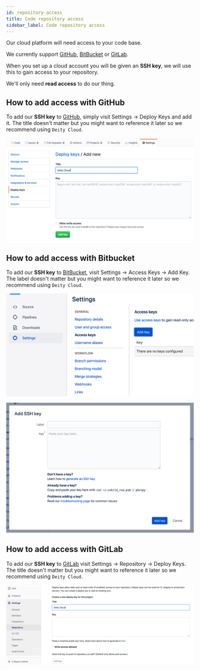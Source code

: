 ```yaml
---
id: repository-access
title: Code repository access
sidebar_label: Code repository access
---
```


Our cloud platform will need access to your code base.

We currently support <a href="https://github.com/" target="_blank" rel="noreferrer noopener">GitHub</a>, <a href="https://bitbucket.org/" target="_blank" rel="noreferrer noopener">BitBucket</a> or <a href="https://about.gitlab.com/" target="_blank" rel="noreferrer noopener">GitLab</a>.

When you set up a cloud account you will be given an **SSH key**, we will use this to gain access to your repository.

We'll only need **read access** to do our thing. 

## How to add access with GitHub

To add our **SSH key** to <a href="https://github.com/" target="_blank" rel="noreferrer noopener">GitHub</a>, simply visit Settings -> Deploy Keys and add it. The title doesn't matter but you might want to reference it later so we recommend using `Deity Cloud`.

![GitHub SSH access](/static/img/docs/cloud/github-ssh-key.png)


## How to add access with Bitbucket

To add our **SSH key** to <a href="https://bitbucket.org/" target="_blank" rel="noreferrer noopener">BitBucket</a>, visit Settings -> Access Keys -> Add Key. The label doesn't matter but you might want to reference it later so we recommend using `Deity Cloud`.

![BitBucket SSH access settings](/static/img/docs/cloud/bitbucket-ssh-key-1.png)

![BitBucket SSH access - add](/static/img/docs/cloud/bitbucket-ssh-key-2.png)

## How to add access with GitLab

To add our **SSH key** to <a href="https://about.gitlab.com/" target="_blank" rel="noreferrer noopener">GitLab</a> visit Settings -> Repository -> Deploy Keys. The title doesn't matter but you might want to reference it later so we recommend using `Deity Cloud`.

![GitLab SSH access](/static/img/docs/cloud/gitlab-ssh-key.png)
